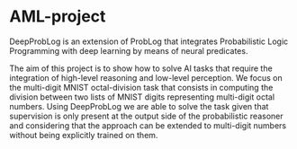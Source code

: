 # AML-project

DeepProbLog is an extension of ProbLog that integrates Probabilistic Logic Programming with deep learning by means of neural predicates.

The aim of this project is to show how to solve AI tasks that require the integration of high-level reasoning and low-level perception. We focus on the multi-digit MNIST octal-division task that consists in computing the division between two lists of MNIST digits representing multi-digit octal numbers. Using DeepProbLog we are able to solve the task given that supervision is only present at the output side of the probabilistic reasoner and considering that the approach can be extended to multi-digit numbers without being explicitly trained on them.
